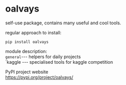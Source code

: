 # oalvays
self-use package, contains many useful and cool tools.

regular approach to install:  
```
pip install oalvays
```

module description:  
`general`--- helpers for daily projects   
`kaggle  --- specialised tools for kaggle competition  

PyPI project website  
https://pypi.org/project/oalvays/
